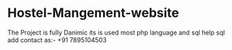 # Hostel-Mangement-website
The Project is fully Danimic its is used most php language and sql
help sql add contact as:- +91 7895104503
